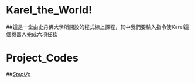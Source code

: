 # Karel_the_World!
  ##這是一堂由史丹佛大學所開設的程式線上課程，其中我們要輸入指令使Karel這個機器人完成六項任務
  
# Project_Codes
  ##*[StepUp](https://github.com/Shin174-art/Karel_the_World/blob/main/Karel_the_World/StepUp.py)*
